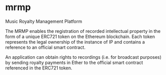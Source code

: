 # mrmp
Music Royalty Management Platform

The MRMP enables the registration of recorded intellectual property in the form of a 
unique ERC721 token on the Ethereum blockchain. Each token represents the legal 
ownership of the instance of IP and contains a reference to an official smart contract.

An application can obtain rights to recordings (i.e. for broadcast purposes) by sending
royalty payments in Ether to the official smart contract referenced in the ERC721 token.
